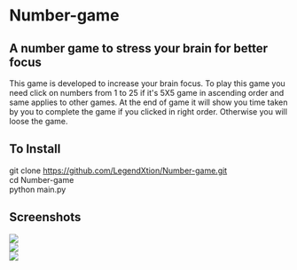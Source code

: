 # Number-game
## A number game to stress your brain for better focus

<p>This game is developed to increase your brain focus. To play this game you need click on numbers from 1 to 25 if it's 5X5 game in ascending order and same applies to other games. At the end of game it will show you time taken by you to complete the game if you clicked in right order. Otherwise you will loose the game.</p>

## To Install
git clone https://github.com/LegendXtion/Number-game.git
<br />
cd Number-game
<br />
python main.py

## Screenshots
<img src="https://i.ibb.co/vd0JcSz/game-2.png">
<br />

<img src="https://i.ibb.co/rFbBNg0/game.png">
<br />

<img src="https://i.ibb.co/Z125sc0/game-3.png">
<br />


